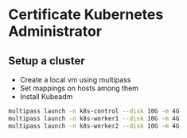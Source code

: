 # Certificate Kubernetes Administrator

## Setup a cluster

- Create a local vm using multipass
- Set mappings on hosts among them
- Install Kubeadm


```bash
multipass launch -n k8s-control --disk 10G -m 4G
multipass launch -n k8s-worker1 --disk 10G -m 4G
multipass launch -n k8s-worker2 --disk 10G -m 4G
```

